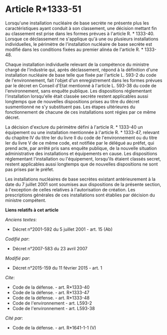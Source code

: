 # Article R*1333-51

Lorsqu'une installation nucléaire de base secrète ne présente plus les caractéristiques ayant conduit à son classement, une
décision mettant fin au classement est prise dans les formes prévues à l'article R. * 1333-40. Lorsque ce déclassement ne
s'applique qu'à une ou plusieurs installations individuelles, le périmètre de l'installation nucléaire de base secrète est
modifié dans les conditions fixées au premier alinéa de l'article R. * 1333-48. 

Chaque installation individuelle relevant de la compétence du ministre chargé de l'industrie qui, après déclassement, répond
à la définition d'une installation nucléaire de base telle que fixée par l'article L. 593-2 du code de l'environnement, fait
l'objet d'un enregistrement dans les formes prévues par le décret en Conseil d'Etat mentionné à l'article L. 593-38 du code
de l'environnement, sans enquête publique. Les dispositions réglementant l'installation lorsqu'elle était classée secrète
restent applicables aussi longtemps que de nouvelles dispositions prises au titre du décret susmentionné ne s'y substituent
pas. Les étapes ultérieures du fonctionnement de chacune de ces installations sont régies par ce même décret. 

La décision d'exclure du périmètre défini à l'article R. * 1333-40 un équipement ou une installation mentionnée à l'article
R. * 1333-47, relevant du chapitre IV du titre Ier du livre II du code de l'environnement ou du titre Ier du livre V de ce
même code, est notifiée par le délégué au préfet, qui prend acte, par arrêté pris sans enquête publique, de la nouvelle
situation administrative des installations et équipements en cause. Les dispositions réglementant l'installation ou
l'équipement, lorsqu'ils étaient classés secret, restent applicables aussi longtemps que de nouvelles dispositions ne sont
pas prises par le préfet. 

Les installations nucléaires de base secrètes existant antérieurement à la date du 7 juillet 2001 sont soumises aux
dispositions de la présente section, à l'exception de celles relatives à l'autorisation de création. Les prescriptions
générales de ces installations sont établies par décision du ministre compétent.

**Liens relatifs à cet article**

_Anciens textes_:

  - Décret n°2001-592 du 5 juillet 2001 - art. 15 (Ab)

_Codifié par_:

  - Décret n°2007-583 du 23 avril 2007

_Modifié par_:

  - Décret n°2015-159 du 11 février 2015 - art. 1

_Cite_:

  - Code de la défense. - art. R*1333-40
  - Code de la défense. - art. R*1333-47
  - Code de la défense. - art. R*1333-48
  - Code de l'environnement - art. L593-2
  - Code de l'environnement - art. L593-38

_Cité par_:

  - Code de la défense. - art. R*1641-1-1 (V)
